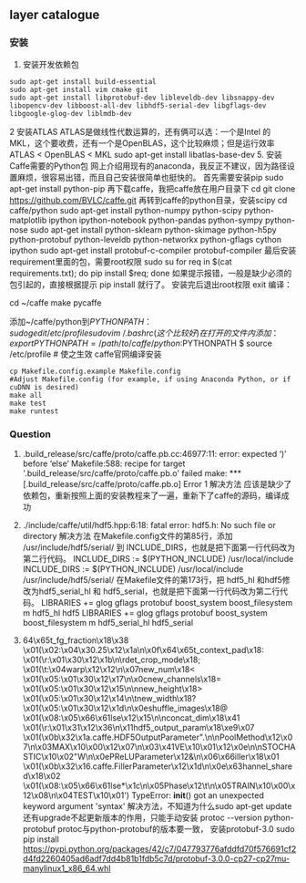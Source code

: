 
## layer catalogue

### 安装
1. 安装开发依赖包
```shell
sudo apt-get install build-essential
sudo apt-get install vim cmake git
sudo apt-get install libprotobuf-dev libleveldb-dev libsnappy-dev libopencv-dev libboost-all-dev libhdf5-serial-dev libgflags-dev libgoogle-glog-dev liblmdb-dev
```
2 安装ATLAS
ATLAS是做线性代数运算的，还有俩可以选：一个是Intel 的 MKL，这个要收费，还有一个是OpenBLAS，这个比较麻烦；但是运行效率ATLAS < OpenBLAS < MKL
sudo apt-get install libatlas-base-dev 
5. 安装Caffe需要的Python包
网上介绍用现有的anaconda，我反正不建议，因为路径设置麻烦，很容易出错，而且自己安装很简单也挺快的。
首先需要安装pip
sudo apt-get install python-pip
再下载caffe，我把caffe放在用户目录下
cd
git clone https://github.com/BVLC/caffe.git
再转到caffe的python目录，安装scipy
cd caffe/python
sudo apt-get install python-numpy python-scipy python-matplotlib ipython ipython-notebook python-pandas python-sympy python-nose
sudo apt-get install python-sklearn python-skimage python-h5py python-protobuf python-leveldb python-networkx python-gflags cython ipython
sudo apt-get install protobuf-c-compiler protobuf-compiler
最后安装requirement里面的包，需要root权限
sudo su
for req in $(cat requirements.txt); do pip install $req; done
如果提示报错，一般是缺少必须的包引起的，直接根据提示 
pip install <package-name>就行了。
安装完后退出root权限
exit 
编译：

cd ~/caffe
make pycaffe 

添加~/caffe/python到$PYTHONPATH：
    sudo gedit /etc/profile
    sudo vim ~/.bashrc (这个比较好)
    在打开的文件内添加：
    export PYTHONPATH=/path/to/caffe/python:$PYTHONPATH
    $ source /etc/profile # 使之生效
caffe官网编译安装
```shell
cp Makefile.config.example Makefile.config
#Adjust Makefile.config (for example, if using Anaconda Python, or if cuDNN is desired)
make all
make test
make runtest
```

### Question
1. .build_release/src/caffe/proto/caffe.pb.cc:46977:11: error: expected ‘)’ before ‘else’
Makefile:588: recipe for target '.build_release/src/caffe/proto/caffe.pb.o' failed
make: *** [.build_release/src/caffe/proto/caffe.pb.o] Error 1
解决方法
应该是缺少了依赖包，重新按照上面的安装教程来了一遍，重新下了caffe的源码，编译成功

2. ./include/caffe/util/hdf5.hpp:6:18: fatal error: hdf5.h: No such file or directory
解决方法
在Makefile.config文件的第85行，添加 /usr/include/hdf5/serial/ 到 INCLUDE_DIRS，也就是把下面第一行代码改为第二行代码。
INCLUDE_DIRS := $(PYTHON_INCLUDE) /usr/local/include
INCLUDE_DIRS := $(PYTHON_INCLUDE) /usr/local/include /usr/include/hdf5/serial/
在Makefile文件的第173行，把 hdf5_hl 和hdf5修改为hdf5_serial_hl 和 hdf5_serial，也就是把下面第一行代码改为第二行代码。
LIBRARIES += glog gflags protobuf boost_system boost_filesystem m hdf5_hl hdf5
LIBRARIES += glog gflags protobuf boost_system boost_filesystem m hdf5_serial_hl hdf5_serial

3.  64\x65t_fg_fraction\x18\x38 \x01(\x02:\x04\x30.25\x12\x1a\n\x0f\x64\x65t_context_pad\x18: \x01(\r:\x01\x30\x12\x1b\n\rdet_crop_mode\x18; \x01(\t:\x04warp\x12\x12\n\x07new_num\x18< \x01(\x05:\x01\x30\x12\x17\n\x0cnew_channels\x18= \x01(\x05:\x01\x30\x12\x15\n\nnew_height\x18> \x01(\x05:\x01\x30\x12\x14\n\tnew_width\x18? \x01(\x05:\x01\x30\x12\x1d\n\x0eshuffle_images\x18@ \x01(\x08:\x05\x66\x61lse\x12\x15\n\nconcat_dim\x18\x41 \x01(\r:\x01\x31\x12\x36\n\x11hdf5_output_param\x18\xe9\x07 \x01(\x0b\x32\x1a.caffe.HDF5OutputParameter\".\n\nPoolMethod\x12\x07\n\x03MAX\x10\x00\x12\x07\n\x03\x41VE\x10\x01\x12\x0e\n\nSTOCHASTIC\x10\x02\"W\n\x0ePReLUParameter\x12&\n\x06\x66iller\x18\x01 \x01(\x0b\x32\x16.caffe.FillerParameter\x12\x1d\n\x0e\x63hannel_shared\x18\x02 \x01(\x08:\x05\x66\x61lse*\x1c\n\x05Phase\x12\t\n\x05TRAIN\x10\x00\x12\x08\n\x04TEST\x10\x01')
TypeError: __init__() got an unexpected keyword argument 'syntax'
解决方法，不知道为什么sudo apt-get update 还有upgrade不起更新版本的作用，只能手动安装
protoc --version
python-protobuf 
protoc与python-protobuf的版本要一致，
安装protobuf-3.0
sudo pip install https://pypi.python.org/packages/42/c7/047793776afddfd70f576691cf2d4fd2260405ad6adf7dd4b81b1fdb5c7d/protobuf-3.0.0-cp27-cp27mu-manylinux1_x86_64.whl